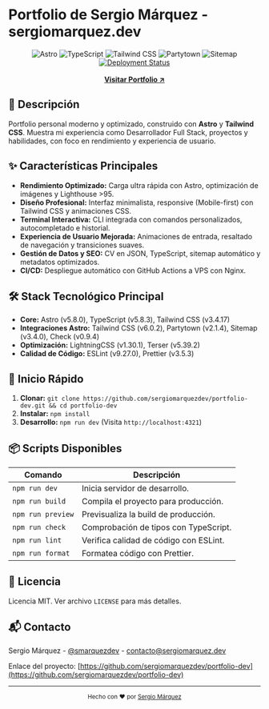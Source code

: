 # Portfolio de Sergio Márquez - sergiomarquez.dev

<div align="center">
  <img src="https://img.shields.io/badge/Astro-5.8.0-orange" alt="Astro">
  <img src="https://img.shields.io/badge/TypeScript-5.8.3-blue" alt="TypeScript">
  <img src="https://img.shields.io/badge/Tailwind_CSS-3.4.17-38B2AC" alt="Tailwind CSS">
  <img src="https://img.shields.io/badge/Partytown-2.1.4-green" alt="Partytown">
  <img src="https://img.shields.io/badge/Sitemap-3.4.0-brightgreen" alt="Sitemap">
  <a href="https://github.com/sergiomarquezdev/portfolio-dev/actions/workflows/deploy.yml">
    <img src="https://github.com/sergiomarquezdev/portfolio-dev/actions/workflows/deploy.yml/badge.svg" alt="Deployment Status">
  </a>
  <br>
  <br>
  <strong>
    <a href="https://sergiomarquez.dev" target="_blank">Visitar Portfolio ↗</a>
  </strong>
</div>

## 🎯 Descripción

Portfolio personal moderno y optimizado, construido con **Astro** y **Tailwind CSS**. Muestra mi experiencia como Desarrollador Full Stack, proyectos y habilidades, con foco en rendimiento y experiencia de usuario.

## ✨ Características Principales

- **Rendimiento Optimizado:** Carga ultra rápida con Astro, optimización de imágenes y Lighthouse >95.
- **Diseño Profesional:** Interfaz minimalista, responsive (Mobile-first) con Tailwind CSS y animaciones CSS.
- **Terminal Interactiva:** CLI integrada con comandos personalizados, autocompletado e historial.
- **Experiencia de Usuario Mejorada:** Animaciones de entrada, resaltado de navegación y transiciones suaves.
- **Gestión de Datos y SEO:** CV en JSON, TypeScript, sitemap automático y metadatos optimizados.
- **CI/CD:** Despliegue automático con GitHub Actions a VPS con Nginx.

## 🛠️ Stack Tecnológico Principal

- **Core:** Astro (v5.8.0), TypeScript (v5.8.3), Tailwind CSS (v3.4.17)
- **Integraciones Astro:** Tailwind CSS (v6.0.2), Partytown (v2.1.4), Sitemap (v3.4.0), Check (v0.9.4)
- **Optimización:** LightningCSS (v1.30.1), Terser (v5.39.2)
- **Calidad de Código:** ESLint (v9.27.0), Prettier (v3.5.3)

## 🚀 Inicio Rápido

1.  **Clonar:** `git clone https://github.com/sergiomarquezdev/portfolio-dev.git && cd portfolio-dev`
2.  **Instalar:** `npm install`
3.  **Desarrollo:** `npm run dev` (Visita `http://localhost:4321`)

## 📦 Scripts Disponibles

| Comando         | Descripción                                     |
| --------------- | ----------------------------------------------- |
| `npm run dev`   | Inicia servidor de desarrollo.                  |
| `npm run build` | Compila el proyecto para producción.            |
| `npm run preview`| Previsualiza la build de producción.           |
| `npm run check` | Comprobación de tipos con TypeScript.           |
| `npm run lint`  | Verifica calidad de código con ESLint.          |
| `npm run format`| Formatea código con Prettier.                   |

## 📝 Licencia

Licencia MIT. Ver archivo `LICENSE` para más detalles.

## 📬 Contacto

Sergio Márquez - [@smarquezdev](https://x.com/smarquezdev) - contacto@sergiomarquez.dev

Enlace del proyecto: [https://github.com/sergiomarquezdev/portfolio-dev](https://github.com/sergiomarquezdev/portfolio-dev)

---

<div align="center">
  <sub>Hecho con ❤️ por <a href="https://sergiomarquez.dev">Sergio Márquez</a></sub>
</div>

